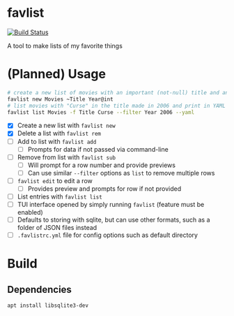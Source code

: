 # favlist
[![Build Status](https://travis-ci.com/spenserblack/favlist.svg?branch=master)](https://travis-ci.com/spenserblack/favlist)

A tool to make lists of my favorite things

# (Planned) Usage
```bash
# create a new list of movies with an important (not-null) title and an integer year
favlist new Movies ~Title Year@int
# list movies with "Curse" in the title made in 2006 and print in YAML format
favlist list Movies -f Title Curse --filter Year 2006 --yaml
```
- [x] Create a new list with `favlist new`
- [x] Delete a list with `favlist rem`
- [ ] Add to list with `favlist add`
  - [ ] Prompts for data if not passed via command-line
- [ ] Remove from list with `favlist sub`
  - [ ] Will prompt for a row number and provide previews
  - [ ] Can use similar `--filter` options as `list` to remove multiple rows
- [ ] `favlist edit` to edit a row
  - [ ] Provides preview and prompts for row if not provided
- [ ] List entries with `favlist list`
- [ ] TUI interface opened by simply running `favlist` (feature must be enabled)
- [ ] Defaults to storing with sqlite, but can use other formats, such as a folder of JSON files instead
- [ ] `.favlistrc.yml` file for config options such as default directory

# Build
## Dependencies
```bash
apt install libsqlite3-dev
```
